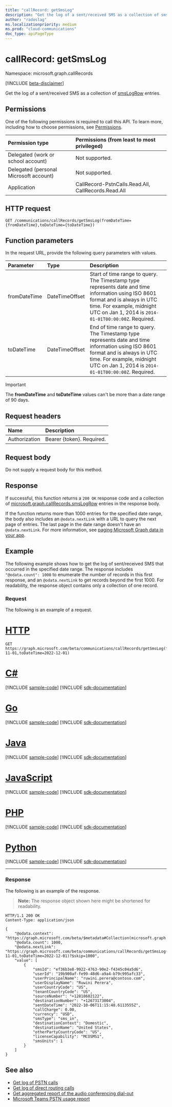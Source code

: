 ```yaml
---
title: "callRecord: getSmsLog"
description: "Get the log of a sent/received SMS as a collection of smsLogRow entries."
author: "radoslag"
ms.localizationpriority: medium
ms.prod: "cloud-communications"
doc_type: apiPageType
---
```


# callRecord: getSmsLog

Namespace: microsoft.graph.callRecords

[!INCLUDE [beta-disclaimer](../../includes/beta-disclaimer.md)]

Get the log of a sent/received SMS as a collection of [smsLogRow](../resources/callrecords-smslogrow.md) entries.

## Permissions

One of the following permissions is required to call this API. To learn more, including how to choose permissions, see [Permissions](/graph/permissions-reference).

|Permission type|Permissions (from least to most privileged)|
|:---|:---|
|Delegated (work or school account)| Not supported. |
|Delegated (personal Microsoft account)| Not supported. |
|Application| CallRecord-PstnCalls.Read.All, CallRecords.Read.All |

## HTTP request

<!-- {
  "blockType": "ignored"
}
-->
``` http
GET /communications/callRecords/getSmsLog(fromDateTime={fromDateTime},toDateTime={toDateTime})
```

## Function parameters

In the request URL, provide the following query parameters with values.

|Parameter|Type|Description|
|:---|:---|:---|
|fromDateTime|DateTimeOffset|Start of time range to query. The Timestamp type represents date and time information using ISO 8601 format and is always in UTC time. For example, midnight UTC on Jan 1, 2014 is `2014-01-01T00:00:00Z`. Required.|
|toDateTime|DateTimeOffset|End of time range to query. The Timestamp type represents date and time information using ISO 8601 format and is always in UTC time. For example, midnight UTC on Jan 1, 2014 is `2014-01-01T00:00:00Z`. Required.|

> [!IMPORTANT]
> The **fromDateTime** and **toDateTime** values can't be more than a date range of 90 days.

## Request headers

|Name|Description|
|:---|:---|
|Authorization|Bearer {token}. Required.|

## Request body

Do not supply a request body for this method.

## Response

If successful, this function returns a `200 OK` response code and a collection of [microsoft.graph.callRecords.smsLogRow](../resources/callrecords-smslogrow.md) entries in the response body.
  
If the function returns more than 1000 entries for the specified date range, the body also includes an `@odata.nextLink` with a URL to query the next page of entries. The last page in the date range doesn't have an `@odata.nextLink`. For more information, see [paging Microsoft Graph data in your app](/graph/paging).

## Example

The following example shows how to get the log of sent/received SMS that occurred in the specified date range. The response includes `"@odata.count": 1000` to enumerate the number of records in this first response, and an `@odata.nextLink` to get records beyond the first 1000. For readability, the response object contains only a collection of one record.

### Request

The following is an example of a request.
# [HTTP](#tab/http)
<!-- {
  "blockType": "request",
  "name": "callrecordthis.getsmslog"
}
-->
``` http
GET https://graph.microsoft.com/beta/communications/callRecords/getSmsLog(fromDateTime=2022-11-01,toDateTime=2022-12-01)
```

# [C#](#tab/csharp)
[!INCLUDE [sample-code](../includes/snippets/csharp/callrecordthisgetsmslog-csharp-snippets.md)]
[!INCLUDE [sdk-documentation](../includes/snippets/snippets-sdk-documentation-link.md)]

# [Go](#tab/go)
[!INCLUDE [sample-code](../includes/snippets/go/callrecordthisgetsmslog-go-snippets.md)]
[!INCLUDE [sdk-documentation](../includes/snippets/snippets-sdk-documentation-link.md)]

# [Java](#tab/java)
[!INCLUDE [sample-code](../includes/snippets/java/callrecordthisgetsmslog-java-snippets.md)]
[!INCLUDE [sdk-documentation](../includes/snippets/snippets-sdk-documentation-link.md)]

# [JavaScript](#tab/javascript)
[!INCLUDE [sample-code](../includes/snippets/javascript/callrecordthisgetsmslog-javascript-snippets.md)]
[!INCLUDE [sdk-documentation](../includes/snippets/snippets-sdk-documentation-link.md)]

# [PHP](#tab/php)
[!INCLUDE [sample-code](../includes/snippets/php/callrecordthisgetsmslog-php-snippets.md)]
[!INCLUDE [sdk-documentation](../includes/snippets/snippets-sdk-documentation-link.md)]

# [Python](#tab/python)
[!INCLUDE [sample-code](../includes/snippets/python/callrecordthisgetsmslog-python-snippets.md)]
[!INCLUDE [sdk-documentation](../includes/snippets/snippets-sdk-documentation-link.md)]

---

### Response

The following is an example of the response.
>**Note:** The response object shown here might be shortened for readability.
<!-- {
  "blockType": "response",
  "truncated": true,
  "@odata.type": "Collection(microsoft.graph.callRecords.smsLogRow)"
}
-->
``` http
HTTP/1.1 200 OK
Content-Type: application/json

{
    "@odata.context": "https://graph.microsoft.com/beta/$metadata#Collection(microsoft.graph.callRecords.smsLogRow)",
    "@odata.count": 1000,
    "@odata.nextLink": "https://graph.microsoft.com/beta/communications/callRecords/getSmsLog(fromDateTime=2022-11-01,toDateTime=2022-12-01)?$skip=1000",
    "value": [
        {
            "smsId": "ef36b3e8-9922-4763-90e2-f4345c04a5d6",
            "userId": "19b900af-fe99-48d6-a9a4-b79c995afc33",
            "userPrincipalName": "ruwini.perera@contoso.com",
            "userDisplayName": "Ruwini Perera",
            "userCountryCode": "US",
            "tenantCountryCode": "US",
            "sourceNumber": "+12818602122",
            "destinationNumber": "+12673173004",
            "sentDateTime": "2022-10-06T11:15:48.6113555Z",
            "callCharge": 0.00,
            "currency": "USD",
            "smsType": "sms_in",
            "destinationContext": "Domestic",
            "destinationName": "United States",
            "otherPartyCountryCode": "US",
            "licenseCapability": "MCOSMS1",
            "smsUnits": 1
        }
    ]
}
```

## See also

* [Get log of PSTN calls](callrecords-callrecord-getpstncalls.md)
* [Get log of direct routing calls](callrecords-callrecord-getdirectroutingcalls.md)
* [Get aggregated report of the audio conferencing dial-out](callrecords-callrecord-getpstnonlinemeetingdialoutreport.md)
* [Microsoft Teams PSTN usage report](/microsoftteams/teams-analytics-and-reports/pstn-usage-report)

<!-- {
  "type": "#page.annotation",
  "suppressions": [
        "Error: callrecordthis.getsmslog/container/callCharge:
            Expected type String but actual was Double. Property: callCharge, actual value: '0'"
    ]
}-->
